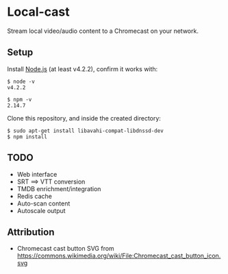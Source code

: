 # Local-cast

Stream local video/audio content to a Chromecast on your network.

## Setup

Install [Node.js](https://nodejs.org/en/download/) (at least v4.2.2), confirm it works with:

    $ node -v
    v4.2.2

    $ npm -v
    2.14.7

Clone this repository, and inside the created directory:

    $ sudo apt-get install libavahi-compat-libdnssd-dev
    $ npm install


## TODO
* Web interface
* SRT ==> VTT conversion
* TMDB enrichment/integration
* Redis cache
* Auto-scan content
* Autoscale output


## Attribution

* Chromecast cast button SVG from https://commons.wikimedia.org/wiki/File:Chromecast_cast_button_icon.svg
